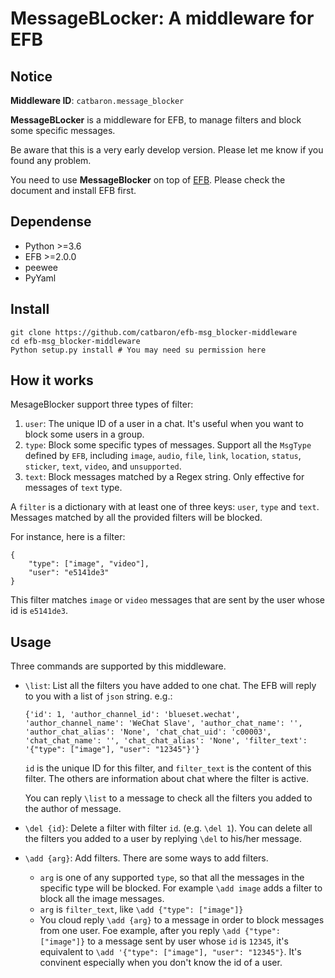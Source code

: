 # MessageBLocker: A middleware for EFB 

## Notice

**Middleware ID**: `catbaron.message_blocker`

**MessageBLocker** is a middleware for EFB, to manage filters and block some specific messages. 

Be aware that this is a very early develop version. Please let me know if you found any problem.

You need to use **MessageBlocker** on top of [EFB](https://ehforwarderbot.readthedocs.io). Please check the document and install EFB first.

## Dependense

* Python >=3.6
* EFB >=2.0.0
* peewee
* PyYaml

## Install

```
git clone https://github.com/catbaron/efb-msg_blocker-middleware
cd efb-msg_blocker-middleware
Python setup.py install # You may need su permission here
```
## How it works
MesageBlocker support three types of filter:

1. `user`:  The unique ID of a user in a chat. It's useful when you want to block some users in a group.
2. `type`: Block some specific types of messages. Support all the `MsgType` defined by `EFB`, including `image`, `audio`, `file`, `link`, `location`, `status`, `sticker`, `text`, `video`, and `unsupported`.
3. `text`: Block messages matched by a Regex string. Only effective for messages of `text` type.

A `filter` is a dictionary with at least one of three keys: `user`, `type` and `text`. Messages matched by all the provided filters will be blocked.

For instance, here is a filter:
```
{
    "type": ["image", "video"], 
    "user": "e5141de3"
}
```
This filter matches `image` or `video` messages that are sent by the user whose id is `e5141de3`.

## Usage
Three commands are supported by this middleware.

* `\list`: List all the filters you have added to one chat. The EFB will reply to you with a list of `json` string. e.g.:

    ```
    {'id': 1, 'author_channel_id': 'blueset.wechat', 'author_channel_name': 'WeChat Slave', 'author_chat_name': '', 'author_chat_alias': 'None', 'chat_chat_uid': 'c00003', 'chat_chat_name': '', 'chat_chat_alias': 'None', 'filter_text': '{"type": ["image"], "user": "12345"}'}
    ```

    `id` is the unique ID for this filter, and `filter_text` is the content of this filter. The others are information about chat where the filter is active.
    
    You can reply `\list` to a message to check all the filters you added to the author of message.


* `\del {id}`: Delete a filter with filter `id`. (e.g. `\del 1`). You can delete all the filters you added to a user by replying `\del` to his/her message.
* `\add {arg}`: Add filters. There are some ways to add filters.
    
    * `arg` is one of any  supported `type`, so that all the messages in the specific type will be blocked. For example `\add image` adds a filter to block all the image messages.
    * `arg` is `filter_text`, like `\add {"type": ["image"]}`
    * You cloud reply `\add {arg}` to a message  in order to block messages from one user. Foe example, after you reply `\add {"type": ["image"]}` to a message sent by user whose `id` is `12345`, it's equivalent to `\add '{"type": ["image"], "user": "12345"}`. It's convinent especially when you don't know the id of a user.

